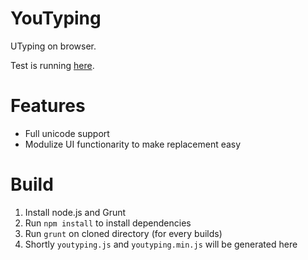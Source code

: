 YouTyping
=========

UTyping on browser.

Test is running [here](http://hakatashi.github.io/YouTyping/sample/).

# Features

* Full unicode support
* Modulize UI functionarity to make replacement easy

# Build

1. Install node.js and Grunt
1. Run `npm install` to install dependencies
2. Run `grunt` on cloned directory (for every builds)
3. Shortly `youtyping.js` and `youtyping.min.js` will be generated here
